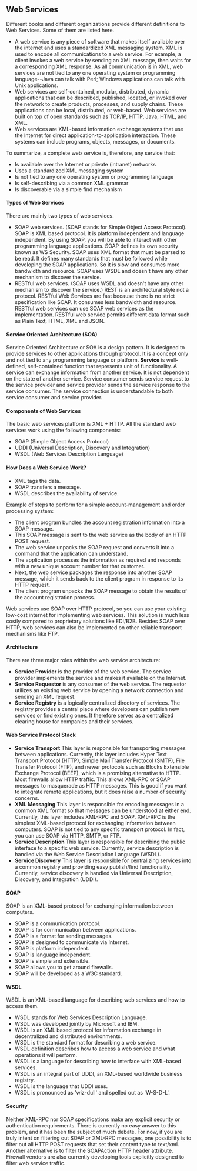 ## Web Services
Different books and different organizations provide different definitions to Web Services. Some of them are listed here.
- A web service is any piece of software that makes itself available over the internet and uses a standardized XML messaging system. XML is used to encode all communications to a web service. For example, a client invokes a web service by sending an XML message, then waits for a corresponding XML response. As all communication is in XML, web services are not tied to any one operating system or programming language--Java can talk with Perl; Windows applications can talk with Unix applications.
- Web services are self-contained, modular, distributed, dynamic applications that can be described, published, located, or invoked over the network to create products, processes, and supply chains. These applications can be local, distributed, or web-based. Web services are built on top of open standards such as TCP/IP, HTTP, Java, HTML, and XML.
- Web services are XML-based information exchange systems that use the Internet for direct application-to-application interaction. These systems can include programs, objects, messages, or documents.

To summarize, a complete web service is, therefore, any service that:
- Is available over the Internet or private (intranet) networks
- Uses a standardized XML messaging system
- Is not tied to any one operating system or programming language
- Is self-describing via a common XML grammar
- Is discoverable via a simple find mechanism

#### Types of Web Services
There are mainly two types of web services.
- SOAP web services. (SOAP stands for Simple Object Access Protocol). SOAP is XML based protocol. It is platform independent and language independent. By using SOAP, you will be able to interact with other programming language applications. SOAP defines its own security known as WS Security. SOAP uses XML format that must be parsed to be read. It defines many standards that must be followed while developing the SOAP applications. So it is slow and consumes more bandwidth and resource. SOAP uses WSDL and doesn't have any other mechanism to discover the service.
- RESTful web services. (SOAP uses WSDL and doesn't have any other mechanism to discover the service.) REST is an architectural style not a protocol. RESTful Web Services are fast because there is no strict specification like SOAP. It consumes less bandwidth and resource. RESTful web services can use SOAP web services as the implementation. RESTful web service permits different data format such as Plain Text, HTML, XML and JSON.

#### Service Oriented Architecture (SOA)
Service Oriented Architecture or SOA is a design pattern. It is designed to provide services to other applications through protocol. It is a concept only and not tied to any programming language or platform. **Service** is well-defined, self-contained function that represents unit of functionality. A service can exchange information from another service. It is not dependent on the state of another service. Service consumer sends service request to the service provider and service provider sends the service response to the service consumer. The service connection is understandable to both service consumer and service provider.

#### Components of Web Services
The basic web services platform is XML + HTTP. All the standard web services work using the following components:
- SOAP (Simple Object Access Protocol)
- UDDI (Universal Description, Discovery and Integration)
- WSDL (Web Services Description Language)

#### How Does a Web Service Work?
- XML tags the data.
- SOAP transfers a message.
- WSDL describes the availability of service.

Example of steps to perform for a simple account-management and order processing system:
- The client program bundles the account registration information into a SOAP message.
- This SOAP message is sent to the web service as the body of an HTTP POST request.
- The web service unpacks the SOAP request and converts it into a command that the application can understand.
- The application processes the information as required and responds with a new unique account number for that customer.
- Next, the web service packages the response into another SOAP message, which it sends back to the client program in response to its HTTP request.
- The client program unpacks the SOAP message to obtain the results of the account registration process.

Web services use SOAP over HTTP protocol, so you can use your existing low-cost internet for implementing web services. This solution is much less costly compared to proprietary solutions like EDI/B2B. Besides SOAP over HTTP, web services can also be implemented on other reliable transport mechanisms like FTP.

#### Architecture
There are three major roles within the web service architecture:
- **Service Provider** is the provider of the web service. The service provider implements the service and makes it available on the Internet.
- **Service Requestor** is any consumer of the web service. The requestor utilizes an existing web service by opening a network connection and sending an XML request.
- **Service Registry** is a logically centralized directory of services. The registry provides a central place where developers can publish new services or find existing ones. It therefore serves as a centralized clearing house for companies and their services.

#### Web Service Protocol Stack
- **Service Transport** This layer is responsible for transporting messages between applications. Currently, this layer includes Hyper Text Transport Protocol (HTTP), Simple Mail Transfer Protocol (SMTP), File Transfer Protocol (FTP), and newer protocols such as Blocks Extensible Exchange Protocol (BEEP), which is a promising alternative to HTTP. Most firewalls allow HTTP traffic. This allows XML-RPC or SOAP messages to masquerade as HTTP messages. This is good if you want to integrate remote applications, but it does raise a number of security concerns.
- **XML Messaging** This layer is responsible for encoding messages in a common XML format so that messages can be understood at either end. Currently, this layer includes XML-RPC and SOAP. XML-RPC is the simplest XML-based protocol for exchanging information between computers. SOAP is not tied to any specific transport protocol. In fact, you can use SOAP via HTTP, SMTP, or FTP.
- **Service Description** This layer is responsible for describing the public interface to a specific web service. Currently, service description is handled via the Web Service Description Language (WSDL). 
- **Service Discovery** This layer is responsible for centralizing services into a common registry and providing easy publish/find functionality. Currently, service discovery is handled via Universal Description, Discovery, and Integration (UDDI). 

#### SOAP
SOAP is an XML-based protocol for exchanging information between computers.
- SOAP is a communication protocol.
- SOAP is for communication between applications.
- SOAP is a format for sending messages.
- SOAP is designed to communicate via Internet.
- SOAP is platform independent.
- SOAP is language independent.
- SOAP is simple and extensible.
- SOAP allows you to get around firewalls.
- SOAP will be developed as a W3C standard.

#### WSDL
WSDL is an XML-based language for describing web services and how to access them.
- WSDL stands for Web Services Description Language.
- WSDL was developed jointly by Microsoft and IBM.
- WSDL is an XML based protocol for information exchange in decentralized and distributed environments.
- WSDL is the standard format for describing a web service.
- WSDL definition describes how to access a web service and what operations it will perform.
- WSDL is a language for describing how to interface with XML-based services.
- WSDL is an integral part of UDDI, an XML-based worldwide business registry.
- WSDL is the language that UDDI uses.
- WSDL is pronounced as 'wiz-dull' and spelled out as 'W-S-D-L'.

#### Security
Neither XML-RPC nor SOAP specifications make any explicit security or authentication requirements. There is currently no easy answer to this problem, and it has been the subject of much debate. For now, if you are truly intent on filtering out SOAP or XML-RPC messages, one possibility is to filter out all HTTP POST requests that set their content type to text/xml. Another alternative is to filter the SOAPAction HTTP header attribute. Firewall vendors are also currently developing tools explicitly designed to filter web service traffic.
